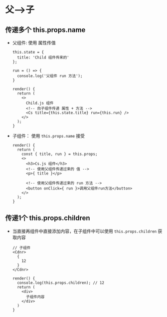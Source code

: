 # 父-->子

## 传递多个 this.props.name

  - 父组件: 使用 属性传值

    ```react&#x20;jsx
    this.state = {
      title: 'Child 组件传来的'
    };

    run = () => {
      console.log('父组件 run 方法');
    }

    render() {
      return (
        <>
          Child.js 组件
          <!-- 向子组件传递 属性 + 方法 -->
          <Cs title={this.state.title} run={this.run} />
        </>
      );
    }
    ```

  - 子组件： 使用 `this.props.name` 接受

    ```react&#x20;jsx
    render() {
      return (
        const { title, run } = this.props;
        <>
          <h3>Cs.js 组件</h3>
          <!-- 使用父组件传递过来的 值 -->
          <p>{ title }</p>

          <!-- 使用父组件传递过来的 run 方法 -->
          <button onClick={ run }>调用父组件run方法</button>
        </>
      );
    }
    ```

## 传递1个 this.props.children

  - 当直接再组件中直接添加内容，在子组件中可以使用 `this.props.children` 获取内容

    ```react&#x20;jsx
    // 子组件
    <Cdnr>
      {
        12
      }
    </Cdnr>
    ```

    ```react&#x20;jsx
    render() {
      console.log(this.props.children); // 12
      return (
        <div>
          子组件内容
        </div>
      )
    }
    ```
